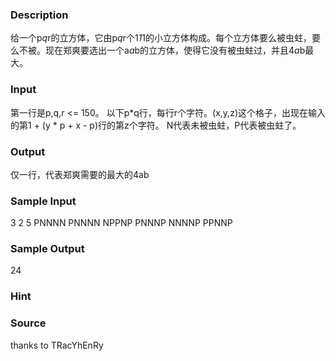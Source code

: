 
### Description
  给一个p*q*r的立方体，它由p*q*r个1*1*1的小立方体构成。每个立方体要么被虫蛀，要么不被。现在郑爽要选出一个a*a*b的立方体，使得它没有被虫蛀过，并且4*a*b最大。


### Input
  第一行是p,q,r <= 150。
  以下p*q行，每行r个字符。(x,y,z)这个格子，出现在输入的第1 + (y * p + x - p)行的第z个字符。 N代表未被虫蛀，P代表被虫蛀了。

### Output
  仅一行，代表郑爽需要的最大的4ab


### Sample Input

3 2 5
PNNNN
PNNNN
NPPNP
PNNNP
NNNNP
PPNNP

### Sample Output
24
### Hint

### Source
thanks to TRacYhEnRy